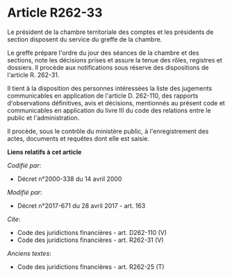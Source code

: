# Article R262-33

Le président de la chambre territoriale des comptes et les présidents de section disposent du service du greffe de la
chambre. 

Le greffe prépare l'ordre du jour des séances de la chambre et des sections, note les décisions prises et assure la tenue des
rôles, registres et dossiers. Il procède aux notifications sous réserve des dispositions de l'article R. 262-31. 

Il tient à la disposition des personnes intéressées la liste des jugements communicables en application de l'article D.
262-110, des rapports d'observations définitives, avis et décisions, mentionnés au présent code et communicables en
application du livre III du code des relations entre le public et l'administration. 

Il procède, sous le contrôle du ministère public, à l'enregistrement des actes, documents et requêtes dont elle est saisie.

**Liens relatifs à cet article**

_Codifié par_:

  - Décret n°2000-338 du 14 avril 2000

_Modifié par_:

  - Décret n°2017-671 du 28 avril 2017 - art. 163

_Cite_:

  - Code des juridictions financières - art. D262-110 (V)
  - Code des juridictions financières - art. R262-31 (V)

_Anciens textes_:

  - Code des juridictions financières - art. R262-25 (T)

